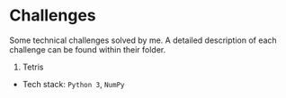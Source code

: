 # Challenges
Some technical challenges solved by me. A detailed description of each challenge can be found within their folder.

1. Tetris
  - Tech stack: `Python 3`, `NumPy`
